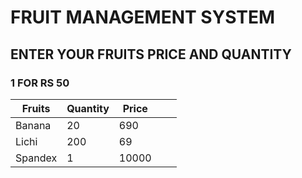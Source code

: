 # FRUIT MANAGEMENT SYSTEM
## ENTER YOUR FRUITS PRICE AND QUANTITY 
### 1 FOR RS 50
| Fruits | Quantity | Price |   |   |
|--------|----------|-------|---|---|
| Banana | 20       | 690   |   |   |
| Lichi  | 200      | 69    |   |   |
| Spandex| 1        |10000  |   |   |
